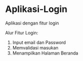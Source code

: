 # Aplikasi-Login
Aplikasi dengan fitur login

Alur Fitur Login:
1. Input email dan Password
2. Memvalidasi masukan
3. Menampilkan Halaman Beranda
